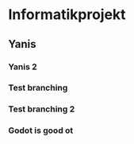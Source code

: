 # Informatikprojekt
## Yanis
### Yanis 2
### Test branching
### Test branching 2
### Godot is good ot
